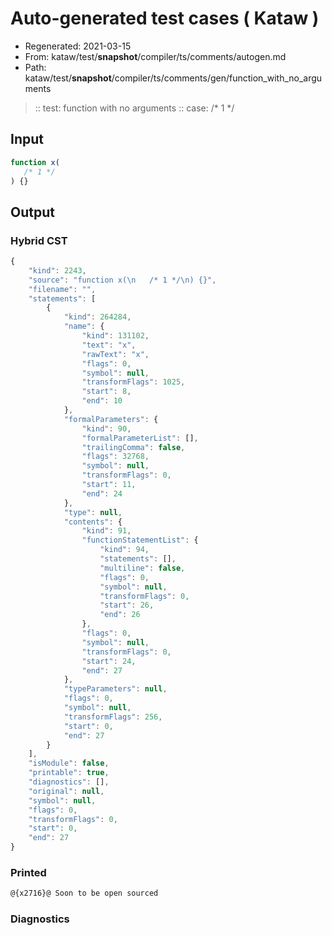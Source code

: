 # Auto-generated test cases ( Kataw )
- Regenerated: 2021-03-15
- From: kataw/test/__snapshot__/compiler/ts/comments/autogen.md
- Path: kataw/test/__snapshot__/compiler/ts/comments/gen/function_with_no_arguments
> :: test: function with no arguments
> :: case:  /* 1 */
## Input

`````js
function x(
   /* 1 */
) {}
`````

## Output

### Hybrid CST

```javascript
{
    "kind": 2243,
    "source": "function x(\n   /* 1 */\n) {}",
    "filename": "",
    "statements": [
        {
            "kind": 264284,
            "name": {
                "kind": 131102,
                "text": "x",
                "rawText": "x",
                "flags": 0,
                "symbol": null,
                "transformFlags": 1025,
                "start": 8,
                "end": 10
            },
            "formalParameters": {
                "kind": 90,
                "formalParameterList": [],
                "trailingComma": false,
                "flags": 32768,
                "symbol": null,
                "transformFlags": 0,
                "start": 11,
                "end": 24
            },
            "type": null,
            "contents": {
                "kind": 91,
                "functionStatementList": {
                    "kind": 94,
                    "statements": [],
                    "multiline": false,
                    "flags": 0,
                    "symbol": null,
                    "transformFlags": 0,
                    "start": 26,
                    "end": 26
                },
                "flags": 0,
                "symbol": null,
                "transformFlags": 0,
                "start": 24,
                "end": 27
            },
            "typeParameters": null,
            "flags": 0,
            "symbol": null,
            "transformFlags": 256,
            "start": 0,
            "end": 27
        }
    ],
    "isModule": false,
    "printable": true,
    "diagnostics": [],
    "original": null,
    "symbol": null,
    "flags": 0,
    "transformFlags": 0,
    "start": 0,
    "end": 27
}
```

### Printed

```javascript
@{x2716}@ Soon to be open sourced
```

### Diagnostics

```javascript

```


